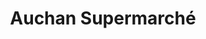 ---
title: "Auchan Supermarché"
url: /le-chesnay-rocquencourt/auchan-supermarche/
shop: supermarché
---